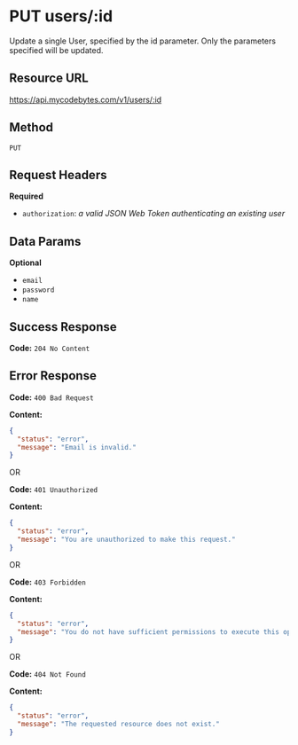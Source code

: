 # PUT users/:id

Update a single User, specified by the id parameter. Only the parameters specified will be updated.

## Resource URL

<https://api.mycodebytes.com/v1/users/:id>

## Method

`PUT`

## Request Headers

**Required**

*   `authorization`: *a valid JSON Web Token authenticating an existing user*

## Data Params

**Optional**

*   `email`
*   `password`
*   `name`

## Success Response

**Code:** `204 No Content`

## Error Response

**Code:** `400 Bad Request`

**Content:**

```json
{
  "status": "error",
  "message": "Email is invalid."
}

```

OR

**Code:** `401 Unauthorized`

**Content:**

```json
{
  "status": "error",
  "message": "You are unauthorized to make this request."
}
```

OR

**Code:** `403 Forbidden`

**Content:**

```json
{
  "status": "error",
  "message": "You do not have sufficient permissions to execute this operation."
}
```

OR

**Code:** `404 Not Found`

**Content:**

```json
{
  "status": "error",
  "message": "The requested resource does not exist."
}
```
